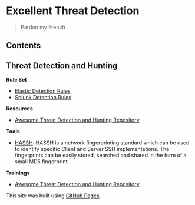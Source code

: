 # Excellent Threat Detection
> Pardon my French
## Contents



## Threat Detection and Hunting
**Rule Set**
- [Elastic Detection Rules](https://github.com/cyberwarboy/excellent-threat-detection/tree/master/Elastic%20Detection%20Rules)
- [Splunk Detection Rules](https://github.com/cyberwarboy/excellent-threat-detection/tree/master/Splunk%20Detection%20Rules)

**Resources**
- [Awesome Threat Detection and Hunting Repository](https://github.com/0x4D31/awesome-threat-detection#resources)

**Tools**
- [HASSH](https://github.com/salesforce/hassh): HASSH is a network fingerprinting standard which can be used to identify specific Client and Server SSH implementations. The fingerprints can be easily stored, searched and shared in the form of a small MD5 fingerprint.

**Trainings**
- [Awesome Threat Detection and Hunting Repository](https://github.com/0x4D31/awesome-threat-detection#resources)


This site was built using [GitHub Pages](https://pages.github.com/).
